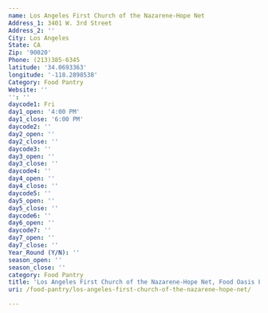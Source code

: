 ```yaml
---
name: Los Angeles First Church of the Nazarene-Hope Net
Address_1: 3401 W. 3rd Street
Address_2: ''
City: Los Angeles
State: CA
Zip: '90020'
Phone: (213)385-6345
latitude: '34.0693363'
longitude: '-118.2898538'
Category: Food Pantry
Website: ''
'': ''
daycode1: Fri
day1_open: '4:00 PM'
day1_close: '6:00 PM'
daycode2: ''
day2_open: ''
day2_close: ''
daycode3: ''
day3_open: ''
day3_close: ''
daycode4: ''
day4_open: ''
day4_close: ''
daycode5: ''
day5_open: ''
day5_close: ''
daycode6: ''
day6_open: ''
daycode7: ''
day7_open: ''
day7_close: ''
Year_Round (Y/N): ''
season_open: ''
season_close: ''
category: Food Pantry
title: 'Los Angeles First Church of the Nazarene-Hope Net, Food Oasis Los Angeles'
uri: /food-pantry/los-angeles-first-church-of-the-nazarene-hope-net/

---
```

